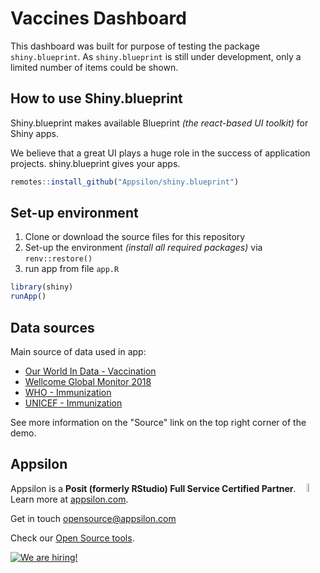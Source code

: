 # Vaccines Dashboard

This dashboard was built for purpose of testing the package `shiny.blueprint`.
As `shiny.blueprint` is still under development, only a limited number of items could be shown. 

## How to use Shiny.blueprint

Shiny.blueprint makes available Blueprint _(the react-based UI toolkit)_ for Shiny apps.

We believe that a great UI plays a huge role in the success of application projects. shiny.blueprint gives your apps.

```R
remotes::install_github("Appsilon/shiny.blueprint")
```

## Set-up environment

1. Clone or download the source files for this repository
2. Set-up the environment _(install all required packages)_ via `renv::restore()`
3. run app from file `app.R`

```R
library(shiny)
runApp()                                                                            
```

## Data sources

Main source of data used in app:

* [Our World In Data - Vaccination](https://ourworldindata.org/vaccination)
* [Wellcome Global Monitor 2018](https://wellcome.org/reports/wellcome-global-monitor/2018)
* [WHO - Immunization](https://www.who.int/data/gho/data/themes/immunization)
* [UNICEF - Immunization](https://data.unicef.org/topic/child-health/immunization/)

See more information on the "Source" link on the top right corner of the demo.

## Appsilon

<img src="https://avatars0.githubusercontent.com/u/6096772" align="right" alt="" width="6%" />

Appsilon is a **Posit (formerly RStudio) Full Service Certified Partner**.<br/>
Learn more
at [appsilon.com](https://appsilon.com).

Get in touch [opensource@appsilon.com](mailto:opensource@appsilon.com)

Check our [Open Source tools](https://shiny.tools).

<a href = "https://appsilon.com/careers/" target="_blank"><img src="http://d2v95fjda94ghc.cloudfront.net/hiring.png" alt="We are hiring!"/></a>
